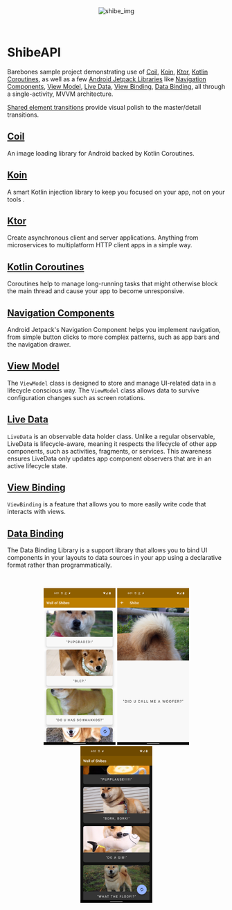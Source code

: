 &nbsp;&nbsp;
<p align="center">
    <img src="https://icon-library.com/images/shiba-inu-icon/shiba-inu-icon-21.jpg" width="50%" height="50%" alt="shibe_img">
</p>

&nbsp;&nbsp;&nbsp;

# ShibeAPI

Barebones sample project demonstrating use of [Coil](https://coil-kt.github.io/coil/), [Koin](https://insert-koin.io/), [Ktor](https://ktor.io/), [Kotlin Coroutines](https://developer.android.com/kotlin/coroutines), as well as a 
few [Android Jetpack Libraries](https://developer.android.com/jetpack) like [Navigation Components](https://developer.android.com/guide/navigation), [View Model](https://developer.android.com/topic/libraries/architecture/viewmodel), 
[Live Data](https://developer.android.com/topic/libraries/architecture/livedata), [View Binding](https://developer.android.com/topic/libraries/view-binding), [Data Binding](https://developer.android.com/topic/libraries/data-binding), 
all through a single-activity, MVVM architecture.  

[Shared element transitions](https://developer.android.com/guide/fragments/animate) provide visual polish to the master/detail transitions.
  
## [Coil](https://coil-kt.github.io/coil/)  
  
An image loading library for Android backed by Kotlin Coroutines.  
  
## [Koin](https://insert-koin.io/)  
  
A smart Kotlin  injection  library to keep you  focused  on your app,  not on your tools .
  
## [Ktor](https://ktor.io/)  
  
Create asynchronous client and server applications. Anything from microservices to multiplatform HTTP client apps in a simple way.

## [Kotlin Coroutines](https://developer.android.com/kotlin/coroutines)

Coroutines help to manage long-running tasks that might otherwise block the main thread and cause your app to become unresponsive.
  
## [Navigation Components](https://developer.android.com/guide/navigation) 
Android Jetpack's Navigation Component helps you implement navigation, from simple button clicks to more complex patterns, such as app bars and the navigation drawer. 
  
## [View Model](https://developer.android.com/topic/libraries/architecture/viewmodel) 

The `ViewModel` class is designed to store and manage UI-related data in a lifecycle conscious way. The `ViewModel` class allows data to survive configuration changes such as screen rotations.

## [Live Data](https://developer.android.com/topic/libraries/architecture/livedata)

`LiveData` is an observable data holder class. Unlike a regular observable, LiveData is lifecycle-aware, meaning it respects the lifecycle of other app components, such as activities, fragments, or services. This awareness ensures LiveData only updates app component observers that are in an active lifecycle state.

## [View Binding](https://developer.android.com/topic/libraries/view-binding)

`ViewBinding` is a feature that allows you to more easily write code that interacts with views.

## [Data Binding](https://developer.android.com/topic/libraries/data-binding)

The Data Binding Library is a support library that allows you to bind UI components in your layouts to data sources in your app using a declarative format rather than programmatically.

&nbsp;&nbsp;
<p align="center">
    <img src="main.png" width="33%" height="33%" alt="app_main_screen">
    <img src="detail.png" width="33%" height="33%" alt="app_detail_screen">
    <img src="dark.png" width="33%" height="33%" alt="app_main_screen_dark">
</p>
